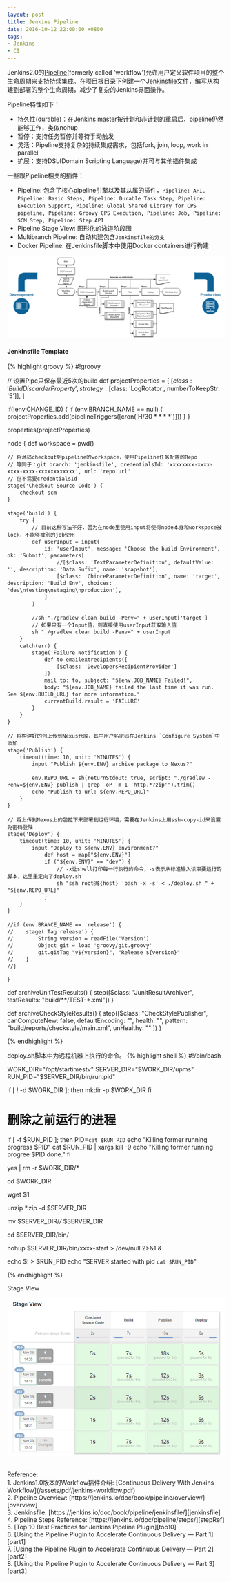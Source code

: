 ```yaml
---
layout: post
title: Jenkins Pipeline
date: 2016-10-12 22:00:00 +0800
tags:
- Jenkins
- CI
---
```


Jenkins2.0的[Pipeline][overview](formerly called 'workflow')允许用户定义软件项目的整个生命周期来支持持续集成。在项目根目录下创建一个[Jenkinsfile][jenkinsfile]文件，编写从构建到部署的整个生命周期，减少了复杂的Jenkins界面操作。

Pipeline特性如下：

- 持久性(durable)：在Jenkins master按计划和非计划的重启后，pipeline仍然能够工作，类似nohup
- 暂停：支持任务暂停并等待手动触发
- 灵活：Pipeline支持复杂的持续集成需求，包括fork, join, loop, work in parallel
- 扩展：支持DSL(Domain Scripting Language)并可与其他插件集成

一些跟Pipeline相关的插件：

- Pipeline: 包含了核心pipeline引擎以及其从属的插件，`Pipeline: API, Pipeline: Basic Steps, Pipeline: Durable Task Step, Pipeline: Execution Support, Pipeline: Global Shared Library for CPS pipeline, Pipeline: Groovy CPS Execution, Pipeline: Job, Pipeline: SCM Step, Pipeline: Step API`
- Pipeline Stage View: 图形化的泳道阶段图
- Multibranch Pipeline: 自动构建包含`Jenkinsfile的分支`
- Docker Pipeline: 在Jenkinsfile脚本中使用Docker containers进行构建

![real world pipeline flow](/assets/201610/realworld-pipeline-flow.png)

<h4>Jenkinsfile Template</h4>

{% highlight groovy %}
#!groovy

// 设置Pipe只保存最近5次的build
def projectProperties = [
    [$class: 'BuildDiscarderProperty', strategy: [$class: 'LogRotator', numberToKeepStr: '5']],
]

if(!env.CHANGE_ID) {
    if (env.BRANCH_NAME == null) {
        projectProperties.add(pipelineTriggers([cron('H/30 * * * *')]))
    }
}

properties(projectProperties)

node {
    def workspace = pwd()

    // 将源码checkout到pipeline的workspace，使用Pipeline任务配置的Repo
    // 等同于：git branch: 'jenkinsfile', credentialsId: 'xxxxxxxx-xxxx-xxxx-xxxx-xxxxxxxxxxxx', url: 'repo url'
    // 但不需要credentialsId
    stage('Checkout Source Code') {
        checkout scm
    }

    stage('build') {
        try {
            // 目前这种写法不好，因为在node里使用input将使得node本身和workspace被lock，不能够被别的job使用
            def userInput = input(
                id: 'userInput', message: 'Choose the build Environment', ok: 'Submit', parameters[
                    //[$class: 'TextParameterDefinition', defaultValue: '', description: 'Data Sufix', name: 'snapshot'],
                    [$class: 'ChioceParameterDefinition', name: 'target', description: 'Build Env', choices: 'dev\ntesting\nstaging\nproduction'],
                ]
            )

            //sh "./gradlew clean build -Penv=" + userInput['target']
            // 如果只有一个Input值，则直接使用userInput获取输入值
            sh "./gradlew clean build -Penv=" + userInput
        }
        catch(err) {
            stage('Failure Notification') {
                def to emailextrecipients([
                    [$class: 'DevelopersRecipientProvider']
                ])
                mail to: to, subject: "${env.JOB_NAME} Failed!",
                body: "${env.JOB_NAME} failed the last time it was run. See ${env.BUILD_URL} for more information."
                currentBuild.result = 'FAILURE'
            }
        }
    }

    // 将构建好的包上传到Nexus仓库，其中用户名密码在Jenkins `Configure System`中添加
    stage('Publish') {
        timeout(time: 10, unit: 'MINUTES') {
            input "Publish ${env.ENV} archive package to Nexus?"

            env.REPO_URL = sh(returnStdout: true, script: "./gradlew -Penv=${env.ENV} publish | grep -oP -m 1 'http.*?zip'").trim()
            echo "Publish to url: ${env.REPO_URL}"
        }   
    }   

    // 将上传到Nexus上的包拉下来部署到运行环境，需要在Jenkins上用ssh-copy-id来设置免密码登陆
    stage('Deploy') {
        timeout(time: 10, unit: 'MINUTES') {
            input "Deploy to ${env.ENV} environment?"
                def host = map["${env.ENV}"]
                if ("${env.ENV}" == "dev") {
                    // -x让shell打印每一行执行的命令，-s表示从标准输入读取要运行的脚本，这里重定向了deploy.sh
                    sh "ssh root@${host} 'bash -x -s' < ./deploy.sh " + "${env.REPO_URL}"
                }   
        }
    }   

    //if (env.BRANCE_NAME == 'release') {
    //    stage('Tag release') {
    //        String version = readFile('Version')
    //        Object git = load 'groovy/git.groovy'
    //        git.gitTag "v${version}", "Release ${version}"
    //    }
    //}
}

def archiveUnitTestResults() {
    step([$class: "JunitResultArchiver", testResults: "build/**/TEST-*.xml"])
}

def archiveCheckStyleResults() {
    step([$class: "CheckStylePublisher",
        canComputeNew: false,
        defaultEncoding: "",
        health: "",
        pattern: "build/reports/checkstyle/main.xml",
        unHealthy: ""
    ])
}

{% endhighlight %}

deploy.sh脚本中为远程机器上执行的命令。
{% highlight shell %}
#!/bin/bash

WORK_DIR="/opt/startimestv"
SERVER_DIR="$WORK_DIR/upms"
RUN_PID="$SERVER_DIR/bin/run.pid"

if [ ! -d $WORK_DIR ]; then
    mkdir -p $WORK_DIR
fi

# 删除之前运行的进程
if [ -f $RUN_PID ]; then
    PID=`cat $RUN_PID`
    echo "Killing former running progress $PID"
    cat $RUN_PID | xargs kill -9
    echo "Killing former running progree $PID done."
fi

yes | rm -r $WORK_DIR/*

cd $WORK_DIR

wget $1

unzip *.zip -d $SERVER_DIR

mv $SERVER_DIR/*/* $SERVER_DIR

cd $SERVER_DIR/bin/

nohup $SERVER_DIR/bin/xxxx-start > /dev/null 2>&1 &

echo $! > $RUN_PID
echo "SERVER started with pid `cat $RUN_PID`"

{% endhighlight %}

Stage View

![pipeline stage view](/assets/201610/pipeline_stage_view.png)

<br>
<span class="post-meta">
Reference:
</span>
<br>
<span class="post-meta">
1. Jenkins1.0版本的Workflow插件介绍: [Continuous Delivery With Jenkins Workflow](/assets/pdf/jenkins-workflow.pdf)<br>
2. Pipeline Overview: [https://jenkins.io/doc/book/pipeline/overview/][overview]<br>
3. Jenkinsfile: [https://jenkins.io/doc/book/pipeline/jenkinsfile/][jenkinsfile]<br>
4. Pipeline Steps Reference: [https://jenkins.io/doc/pipeline/steps/][stepRef]<br>
5. [Top 10 Best Practices for Jenkins Pipeline Plugin][top10]<br>
6. [Using the Pipeline Plugin to Accelerate Continuous Delivery — Part 1][part1]<br>
7. [Using the Pipeline Plugin to Accelerate Continuous Delivery — Part 2][part2]<br>
8. [Using the Pipeline Plugin to Accelerate Continuous Delivery — Part 3][part3]
</span>

[overview]: https://jenkins.io/doc/book/pipeline/overview/
[jenkinsfile]: https://jenkins.io/doc/book/pipeline/jenkinsfile/
[stepRef]: https://jenkins.io/doc/pipeline/steps/
[top10]: https://www.cloudbees.com/blog/top-10-best-practices-jenkins-pipeline-plugin
[part1]: https://www.cloudbees.com/blog/using-pipeline-plugin-accelerate-continuous-delivery-part-1
[part2]: https://www.cloudbees.com/blog/using-pipeline-plugin-accelerate-continuous-delivery-part-2
[part3]: https://www.cloudbees.com/blog/using-pipeline-plugin-accelerate-continuous-delivery-part-3
